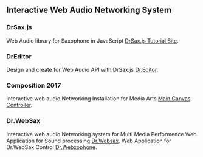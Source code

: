 ## Interactive Web Audio Networking System 



### DrSax.js

Web Audio library for Saxophone in JavaScript
[DrSax.js Tutorial Site](http://drsaxjs.cf/).

### DrEditor

Design and create for Web Audio API with DrSax.js 
[Dr.Editor](http://dreditor.cf/).

### Composition 2017

Interactive web audio Networking Installation for Media Arts 
[Main Canvas](http://ismarte.cf). 
[Controller](http://marte.cf).

### Dr.WebSax

Interactive web audio Networking system for Multi Media Performence 
Web Application for Sound processing [Dr.Websax](https://websax.herokuapp.com/).
Web Application for Dr.WebSax Control [Dr.Webxophone](https://websax.herokuapp.com/dr.webxophone.html).



